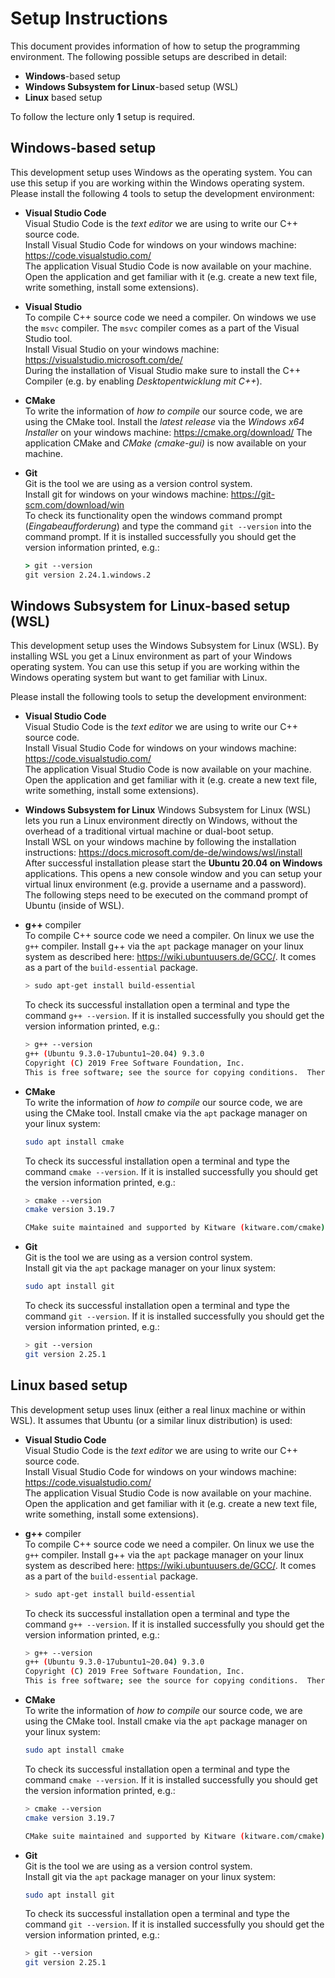 # Setup Instructions

This document provides information of how to setup the programming environment.
The following possible setups are described in detail:

* **Windows**-based setup
* **Windows Subsystem for Linux**-based setup (WSL)
* **Linux** based setup

To follow the lecture only **1** setup is required.

## **Windows**-based setup

This development setup uses Windows as the operating system.
You can use this setup if you are working within the Windows operating system.
Please install the following 4 tools to setup the development environment:

* **Visual Studio Code**  
  Visual Studio Code is the *text editor* we are using to write our C++ source code.  
  Install Visual Studio Code for windows on your windows machine: https://code.visualstudio.com/  
  The application Visual Studio Code is now available on your machine. Open the application and get familiar with it (e.g. create a new text file, write something, install some extensions).

* **Visual Studio**  
  To compile C++ source code we need a compiler. On windows we use the `msvc` compiler. The `msvc` compiler comes as a part of the Visual Studio tool.  
  Install Visual Studio on your windows machine: https://visualstudio.microsoft.com/de/  
  During the installation of Visual Studio make sure to install the C++ Compiler (e.g. by enabling *Desktopentwicklung mit C++*).  

* **CMake**  
  To write the information of *how to compile* our source code, we are using the CMake tool.
  Install the *latest release* via the *Windows x64 Installer* on your windows machine: https://cmake.org/download/
  The application CMake and *CMake (cmake-gui)* is now available on your machine.

* **Git**  
  Git is the tool we are using as a version control system.  
  Install git for windows on your windows machine: https://git-scm.com/download/win  
  To check its functionality open the windows command prompt (*Eingabeaufforderung*) and type the command `git --version` into the command prompt.
  If it is installed successfully you should get the version information printed, e.g.:
  
  ```cmd
  > git --version
  git version 2.24.1.windows.2
  ```

## **Windows Subsystem for Linux**-based setup (WSL)

This development setup uses the Windows Subsystem for Linux (WSL). By installing WSL you get a Linux environment as part of your Windows operating system.
You can use this setup if you are working within the Windows operating system but want to get familiar with Linux.

Please install the following tools to setup the development environment:

* **Visual Studio Code**  
  Visual Studio Code is the *text editor* we are using to write our C++ source code.  
  Install Visual Studio Code for windows on your windows machine: https://code.visualstudio.com/  
  The application Visual Studio Code is now available on your machine. Open the application and get familiar with it (e.g. create a new text file, write something, install some extensions).

* **Windows Subsystem for Linux**
  Windows Subsystem for Linux (WSL) lets you run a Linux environment directly on Windows, without the overhead of a traditional virtual machine or dual-boot setup.  
  Install WSL on your windows machine by following the installation instructions: https://docs.microsoft.com/de-de/windows/wsl/install  
  After successful installation please start the **Ubuntu 20.04 on Windows** applications. 
  This opens a new console window and you can setup your virtual linux environment (e.g. provide a username and a password).  
  The following steps need to be executed on the command prompt of Ubuntu (inside of WSL).
  
* **g++** compiler  
  To compile C++ source code we need a compiler. On linux we use the `g++` compiler.
  Install g++ via the `apt` package manager on your linux system as described here: https://wiki.ubuntuusers.de/GCC/. It comes as a part of the `build-essential` package.
  
  ```bash
  > sudo apt-get install build-essential
  ```

  To check its successful installation open a terminal and type the command `g++ --version`.
  If it is installed successfully you should get the version information printed, e.g.:

  ```bash
  > g++ --version
  g++ (Ubuntu 9.3.0-17ubuntu1~20.04) 9.3.0
  Copyright (C) 2019 Free Software Foundation, Inc.
  This is free software; see the source for copying conditions.  There is NO warranty; not even for MERCHANTABILITY or FITNESS FOR A PARTICULAR PURPOSE.
  ```

* **CMake**  
  To write the information of *how to compile* our source code, we are using the CMake tool.
  Install cmake via the `apt` package manager on your linux system:

  ```bash
  sudo apt install cmake
  ```

  To check its successful installation open a terminal and type the command `cmake --version`.
  If it is installed successfully you should get the version information printed, e.g.:

  ```bash
  > cmake --version
  cmake version 3.19.7

  CMake suite maintained and supported by Kitware (kitware.com/cmake).
  ```

* **Git**  
  Git is the tool we are using as a version control system.  
  Install git via the `apt` package manager on your linux system:

  ```bash
  sudo apt install git
  ```

  To check its successful installation open a terminal and type the command `git --version`.
  If it is installed successfully you should get the version information printed, e.g.:
  
  ```bash
  > git --version
  git version 2.25.1
  ```

## **Linux** based setup

This development setup uses linux (either a real linux machine or within WSL).
It assumes that Ubuntu (or a similar linux distribution) is used:

* **Visual Studio Code**  
  Visual Studio Code is the *text editor* we are using to write our C++ source code.  
  Install Visual Studio Code for windows on your windows machine: https://code.visualstudio.com/  
  The application Visual Studio Code is now available on your machine. Open the application and get familiar with it (e.g. create a new text file, write something, install some extensions).

* **g++** compiler  
  To compile C++ source code we need a compiler. On linux we use the `g++` compiler.
  Install g++ via the `apt` package manager on your linux system as described here: https://wiki.ubuntuusers.de/GCC/. It comes as a part of the `build-essential` package.
  
  ```bash
  > sudo apt-get install build-essential
  ``` 

  To check its successful installation open a terminal and type the command `g++ --version`.
  If it is installed successfully you should get the version information printed, e.g.:

  ```bash
  > g++ --version
  g++ (Ubuntu 9.3.0-17ubuntu1~20.04) 9.3.0
  Copyright (C) 2019 Free Software Foundation, Inc.
  This is free software; see the source for copying conditions.  There is NO warranty; not even for MERCHANTABILITY or FITNESS FOR A PARTICULAR PURPOSE.
  ```

* **CMake**  
  To write the information of *how to compile* our source code, we are using the CMake tool.
  Install cmake via the `apt` package manager on your linux system:

  ```bash
  sudo apt install cmake
  ```

  To check its successful installation open a terminal and type the command `cmake --version`.
  If it is installed successfully you should get the version information printed, e.g.:

  ```bash
  > cmake --version
  cmake version 3.19.7

  CMake suite maintained and supported by Kitware (kitware.com/cmake).
  ```

* **Git**  
  Git is the tool we are using as a version control system.  
  Install git via the `apt` package manager on your linux system:

  ```bash
  sudo apt install git
  ```

  To check its successful installation open a terminal and type the command `git --version`.
  If it is installed successfully you should get the version information printed, e.g.:
  
  ```bash
  > git --version
  git version 2.25.1
  ```